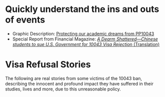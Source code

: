 # Quickly understand the ins and outs of events

- Graphic Description: [Protecting our academic dreams from PP10043](https://10043.org/en/notes/promotion_video)
- Special Report from Financial Magazine: [*A Dearm Shattered—Chinese students to sue U.S. Government for 10043 Visa Rejection* (Translation)](https://10043.org/en/notes/caijing_magzine)

# Visa Refusal Stories

The following are real stories from some victims of the 10043 ban, describing the innocent and profound impact they have suffered in their studies, lives and more, due to this unreasonable policy. 